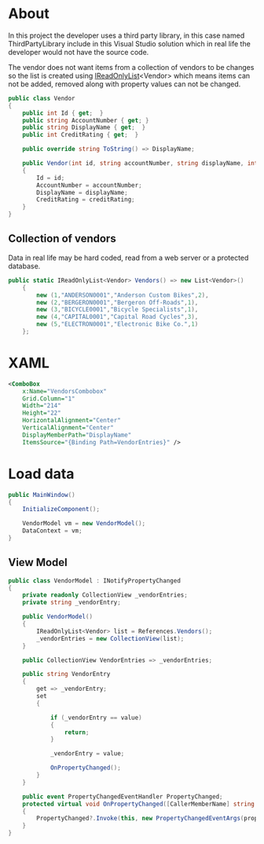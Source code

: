 ﻿# About

In this project the developer uses a third party library, in this case named ThirdPartyLibrary include in this Visual Studio solution which in real life the developer would not have the source code.

The vendor does not want items from a collection of vendors to be changes so the list is created using [IReadOnlyList](https://docs.microsoft.com/en-us/dotnet/api/system.collections.generic.ireadonlylist-1?view=net-6.0)&lt;Vendor> which means items can not be added, removed along with property values can not be changed.

```csharp
public class Vendor
{
    public int Id { get;  }
    public string AccountNumber { get; }
    public string DisplayName { get;  }
    public int CreditRating { get;  }

    public override string ToString() => DisplayName;

    public Vendor(int id, string accountNumber, string displayName, int creditRating)
    {
        Id = id;
        AccountNumber = accountNumber;
        DisplayName = displayName;
        CreditRating = creditRating;
    }
}
```

## Collection of vendors

Data in real life may be hard coded, read from a web server or a protected database.

```csharp
public static IReadOnlyList<Vendor> Vendors() => new List<Vendor>()
    {
        new (1,"ANDERSON0001","Anderson Custom Bikes",2),
        new (2,"BERGERON0001","Bergeron Off-Roads",1),
        new (3,"BICYCLE0001","Bicycle Specialists",1),
        new (4,"CAPITAL0001","Capital Road Cycles",3),
        new (5,"ELECTRON0001","Electronic Bike Co.",1)
    };
```

# XAML

```xml
<ComboBox
    x:Name="VendorsCombobox"
    Grid.Column="1"
    Width="214"
    Height="22"
    HorizontalAlignment="Center"
    VerticalAlignment="Center"
    DisplayMemberPath="DisplayName"
    ItemsSource="{Binding Path=VendorEntries}" />
```

# Load data

```csharp
public MainWindow()
{
    InitializeComponent();

    VendorModel vm = new VendorModel();
    DataContext = vm;
}
```


## View Model


```csharp
public class VendorModel : INotifyPropertyChanged
{
    private readonly CollectionView _vendorEntries;
    private string _vendorEntry;

    public VendorModel()
    {
        IReadOnlyList<Vendor> list = References.Vendors();
        _vendorEntries = new CollectionView(list);
    }

    public CollectionView VendorEntries => _vendorEntries;

    public string VendorEntry
    {
        get => _vendorEntry;
        set
        {

            if (_vendorEntry == value)
            {
                return;
            }

            _vendorEntry = value;

            OnPropertyChanged();
        }
    }

    public event PropertyChangedEventHandler PropertyChanged;
    protected virtual void OnPropertyChanged([CallerMemberName] string propertyName = null)
    {
        PropertyChanged?.Invoke(this, new PropertyChangedEventArgs(propertyName));
    }
}
```